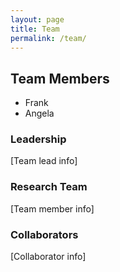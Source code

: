 ```yaml
---
layout: page
title: Team
permalink: /team/
---
```


## Team Members
- Frank
- Angela

### Leadership
[Team lead info]

### Research Team
[Team member info]

### Collaborators
[Collaborator info]
